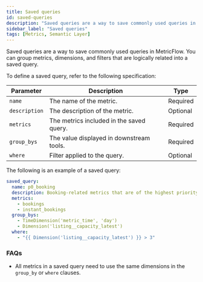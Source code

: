 ```yaml
---
title: Saved queries
id: saved-queries
description: "Saved queries are a way to save commonly used queries in MetricFlow. They can be used to save time and avoid writing the same query over and over again."
sidebar_label: "Saved queries"
tags: [Metrics, Semantic Layer]
---
```


Saved queries are a way to save commonly used queries in MetricFlow. You can group metrics, dimensions, and filters that are logically related into a saved query. 

To define a saved query, refer to the following specification:

 Parameter | Description | Type |
| --------- | ----------- | ---- |
| `name` | The name of the metric. | Required |
| `description` | The description of the metric. | Optional |
| `metrics` | The metrics included in the saved query. | Required |
| `group_bys` | The value displayed in downstream tools. | Required |
| `where` | Filter applied to the query. | Optional |

The following is an example of a saved query:

```yaml
saved_query:
  name: p0_booking
  description: Booking-related metrics that are of the highest priority.
  metrics:
    - bookings
    - instant_bookings
  group_bys:
    - TimeDimension('metric_time', 'day')
    - Dimension('listing__capacity_latest')
  where:
    - "{{ Dimension('listing__capacity_latest') }} > 3"
```

### FAQs 

* All metrics in a saved query need to use the same dimensions in the `group_by` or `where` clauses.
